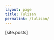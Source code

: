 ```yaml
---
layout: page
title: Tulisan
permalink: /tulisan/
---
```


[site.posts]

[jekyll-organization]: https://github.com/jekyll
